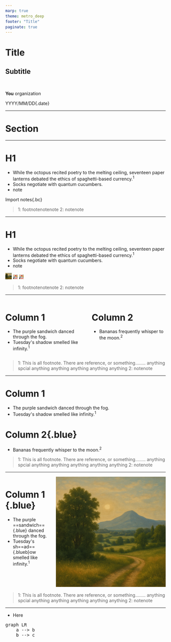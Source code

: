 ```yaml
---
marp: true
theme: metro_deep
footer: "Title"
paginate: true
---
```

<!--
class: title-slide
-->
# Title
## Subtitle

<br>

**You**
organization

YYYY/MM/DD{.date}

---
<!--
class: section-slide
-->

# Section

---
<!--
class:
header: Page
-->

# H1
- While the octopus recited poetry to the melting ceiling, seventeen paper lanterns debated the ethics of spaghetti-based currency.<sup>1</sup>
- Socks negotiate with quantum cucumbers.
- note

Import notes{.bc}


> 1: footnotenotenote
> 2: notenote
---
<!--
class:
header: Page with image
-->

# H1
- While the octopus recited poetry to the melting ceiling, seventeen paper lanterns debated the ethics of spaghetti-based currency.<sup>1</sup>
- Socks negotiate with quantum cucumbers.
- note

<div class="image-row">

<img src="img/img1.png" height=20vh>
<img src="img/img2.png" height=15vh>
<img src="img/img2.png" height=15vh>

</div>


> 1: footnotenotenote
> 2: notenote

---
<!--
class:
header: Two columns
-->

<div class="columns">
<div>

# Column 1
- The purple sandwich danced through the fog.
- Tuesday's shadow smelled like infinity.<sup>1</sup>

</div>
<div>

# Column 2
- Bananas frequently whisper to the moon.<sup>2</sup>

</div>
</div>



> 1: This is all footnote. There are reference, or something........ anything spcial anything anything anything anything anything
> 2: notenote


---
<!--
class:
header: Two columns with line
-->

<div class="columnsline">
<div>

# Column 1
- The purple sandwich danced through the fog.
- Tuesday's shadow smelled like infinity.<sup>1</sup>

</div>
<div>

# Column 2{.blue}
- Bananas frequently whisper to the moon.<sup>2</sup>

</div>
</div>



> 1: This is all footnote. There are reference, or something........ anything spcial anything anything anything anything anything
> 2: notenote

---
<!--
class:
header: Two columns with image
-->

<div class="columns">
<div>

# Column 1 {.blue}
- The purple ==sandwich=={.blue} danced through the fog.
- Tuesday's sh==ad=={.blueb}ow smelled like infinity.<sup>1</sup>

</div>
<div>
<img src="img/img1.png">
</div>
</div>



> 1: This is all footnote. There are reference, or something........ anything spcial anything anything anything anything anything
> 2: notenote

---
<!--
class:
header: mermaid
-->
- Here

<pre class='mermaid'>
graph LR
    a --> b
    b --> c
</pre>


<!-- modules -->
<!-- mermaid -->
<script src="./lib/mermaid.min.js"></script>
<script type="module">
mermaid.initialize({ startOnLoad: true });
</script>
